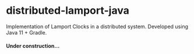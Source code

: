 # distributed-lamport-java

Implementation of Lamport Clocks in a distributed system. Developed using Java 11 + Gradle.

#### Under construction...
